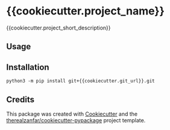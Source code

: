 # {{cookiecutter.project_name}}

{{cookiecutter.project_short_description}}

## Usage

## Installation

    python3 -m pip install git+{{cookiecutter.git_url}}.git

## Credits

This package was created with
[Cookiecutter](https://github.com/audreyr/cookiecutter) and the
[therealzanfar/cookiecutter-pypackage](https://github.com/therealzanfar/cookiecutter-pypackage)
project template.
